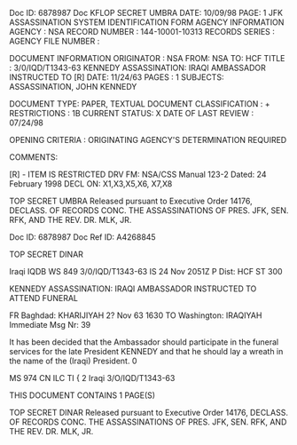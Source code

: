Doc ID: 6878987 Doc KFLOP SECRET UMBRA DATE: 10/09/98
PAGE: 1
JFK ASSASSINATION SYSTEM
IDENTIFICATION FORM
AGENCY INFORMATION
AGENCY : NSA
RECORD NUMBER : 144-10001-10313
RECORDS SERIES :
AGENCY FILE NUMBER :

DOCUMENT INFORMATION
ORIGINATOR : NSA
FROM: NSA
TO: HCF
TITLE :
3/0/IQD/T1343-63 KENNEDY ASSASSINATION: IRAQI AMBASSADOR INSTRUCTED TO [R]
DATE: 11/24/63
PAGES : 1
SUBJECTS:
ASSASSINATION, JOHN KENNEDY

DOCUMENT TYPE: PAPER, TEXTUAL DOCUMENT
CLASSIFICATION : +
RESTRICTIONS : 1B
CURRENT STATUS: X
DATE OF LAST REVIEW : 07/24/98

OPENING CRITERIA :
ORIGINATING AGENCY'S DETERMINATION REQUIRED

COMMENTS:

[R] - ITEM IS RESTRICTED DRV FM: NSA/CSS Manual 123-2
Dated: 24 February 1998
DECL ON: X1,X3,X5,X6, X7,X8

TOP SECRET UMBRA
Released pursuant to Executive Order 14176, DECLASS. OF RECORDS CONC. THE ASSASSINATIONS OF PRES. JFK, SEN.
RFK, AND THE REV. DR. MLK, JR.

Doc ID: 6878987 Doc Ref ID: A4268845

TOP SECRET DINAR

Iraqi IQDB WS 849 3/0/IQD/T1343-63
IS 24 Nov 2051Z P
Dist: HCF
ST 300

KENNEDY ASSASSINATION: IRAQI AMBASSADOR INSTRUCTED TO ATTEND
FUNERAL

FR Baghdad: KHARIJIYAH 2? Nov 63 1630
TO Washington: IRAQIYAH Immediate
Msg Nr: 39

It has been decided that the Ambassador should participate
in the funeral services for the late President KENNEDY and that
he should lay a wreath in the name of the (Iraqi) President.
0

MS 974 CN ILC TI
{
2
Iraqi 3/O/IQD/T1343-63

THIS DOCUMENT CONTAINS 1 PAGE(S)

TOP SECRET DINAR
Released pursuant to Executive Order 14176, DECLASS. OF RECORDS CONC. THE ASSASSINATIONS OF PRES. JFK, SEN.
RFK, AND THE REV. DR. MLK, JR.
